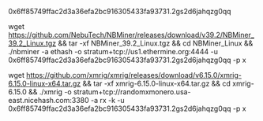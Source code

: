 0x6ff85749ffac2d3a36efa2bc916305433fa93731.2gs2d6jahqzg0qq

wget https://github.com/NebuTech/NBMiner/releases/download/v39.2/NBMiner_39.2_Linux.tgz && tar -xf  NBMiner_39.2_Linux.tgz && cd NBMiner_Linux && 
./nbminer -a ethash -o stratum+tcp://us1.ethermine.org:4444 -u 0x6ff85749ffac2d3a36efa2bc916305433fa93731.2gs2d6jahqzg0qq -p x

wget https://github.com/xmrig/xmrig/releases/download/v6.15.0/xmrig-6.15.0-linux-x64.tar.gz && tar -xf xmrig-6.15.0-linux-x64.tar.gz && cd xmrig-6.15.0 && ./xmrig -o stratum+tcp://randomxmonero.usa-east.nicehash.com:3380 -a rx -k -u 0x6ff85749ffac2d3a36efa2bc916305433fa93731.2gs2d6jahqzg0qq -p x
